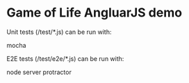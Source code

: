 Game of Life AngluarJS demo
===========================

Unit tests (/test/*.js) can be run with:

  mocha

E2E tests (/test/e2e/*.js) can be run with:

  node server
  protractor

